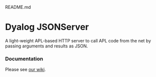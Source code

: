 README.md

# Dyalog JSONServer
A light-weight APL-based HTTP server to call APL code from the net by passing arguments and results as JSON. 
### Documentation
Please see [our wiki](https://github.com/Dyalog/JSONServer/wiki).  

